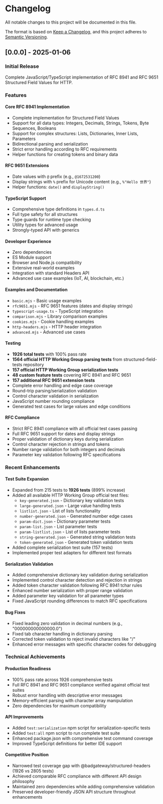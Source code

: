# Changelog

All notable changes to this project will be documented in this file.

The format is based on [Keep a Changelog](https://keepachangelog.com/en/1.0.0/),
and this project adheres to [Semantic Versioning](https://semver.org/spec/v2.0.0.html).

## [0.0.0] - 2025-01-06

### Initial Release

Complete JavaScript/TypeScript implementation of RFC 8941 and RFC 9651 Structured Field Values for HTTP.

### Features

#### Core RFC 8941 Implementation
- Complete implementation for Structured Field Values
- Support for all data types: Integers, Decimals, Strings, Tokens, Byte Sequences, Booleans
- Support for complex structures: Lists, Dictionaries, Inner Lists, Parameters
- Bidirectional parsing and serialization
- Strict error handling according to RFC requirements
- Helper functions for creating tokens and binary data

#### RFC 9651 Extensions
- Date values with `@` prefix (e.g., `@1672531200`)
- Display strings with `%` prefix for Unicode content (e.g., `%"Hello 世界"`)
- Helper functions: `date()` and `displayString()`

#### TypeScript Support
- Comprehensive type definitions in `types.d.ts`
- Full type safety for all structures
- Type guards for runtime type checking
- Utility types for advanced usage
- Strongly-typed API with generics

#### Developer Experience
- Zero dependencies
- ES Module support
- Browser and Node.js compatibility
- Extensive real-world examples
- Integration with standard Headers API
- Advanced use case examples (IoT, AI, blockchain, etc.)

#### Examples and Documentation
- `basic.mjs` - Basic usage examples
- `rfc9651.mjs` - RFC 9651 features (dates and display strings)
- `typescript-usage.ts` - TypeScript integration
- `comparison.mjs` - Library comparison examples
- `cookies.mjs` - Cookie handling examples
- `http-headers.mjs` - HTTP header integration
- `advanced.mjs` - Advanced use cases

#### Testing
- **1926 total tests** with 100% pass rate
- **1564 official HTTP Working Group parsing tests** from structured-field-tests repository
- **157 official HTTP Working Group serialization tests** 
- **48 custom feature tests** covering RFC 8941 and RFC 9651
- **157 additional RFC 9651 extension tests**
- Complete error handling and edge case coverage
- Round-trip parsing/serialization validation
- Control character validation in serialization
- JavaScript number rounding compliance
- Generated test cases for large values and edge conditions

#### RFC Compliance
- Strict RFC 8941 compliance with all official test cases passing
- Full RFC 9651 support for dates and display strings
- Proper validation of dictionary keys during serialization
- Control character rejection in strings and tokens
- Number range validation for both integers and decimals
- Parameter key validation following RFC specifications

### Recent Enhancements

#### Test Suite Expansion
- Expanded from 215 tests to **1926 tests** (899% increase)
- Added all available HTTP Working Group official test files:
  - `key-generated.json` - Dictionary key validation tests
  - `large-generated.json` - Large value handling tests  
  - `listlist.json` - List of lists functionality
  - `number-generated.json` - Generated number edge cases
  - `param-dict.json` - Dictionary parameter tests
  - `param-list.json` - List parameter tests
  - `param-listlist.json` - List of lists parameter tests
  - `string-generated.json` - Generated string validation tests
  - `token-generated.json` - Generated token validation tests
- Added complete serialization test suite (157 tests)
- Implemented proper test adapters for different test formats

#### Serialization Validation
- Added comprehensive dictionary key validation during serialization
- Implemented control character detection and rejection in strings
- Added token character validation following RFC 8941 tchar rules
- Enhanced number serialization with proper range validation
- Added parameter key validation for all parameter types
- Fixed JavaScript rounding differences to match RFC specifications

#### Bug Fixes
- Fixed leading zero validation in decimal numbers (e.g., "000000000000000.0")
- Fixed tab character handling in dictionary parsing
- Corrected token validation to reject invalid characters like "/"
- Enhanced error messages with specific character codes for debugging

### Technical Achievements

#### Production Readiness
- 100% pass rate across 1926 comprehensive tests
- Full RFC 8941 and RFC 9651 compliance verified against official test suites
- Robust error handling with descriptive error messages
- Memory-efficient parsing with character array manipulation
- Zero dependencies for maximum compatibility

#### API Improvements  
- Added `test:serialization` npm script for serialization-specific tests
- Added `test:all` npm script to run complete test suite
- Enhanced package.json with comprehensive test command coverage
- Improved TypeScript definitions for better IDE support

#### Competitive Position
- Narrowed test coverage gap with @badgateway/structured-headers (1926 vs 2805 tests)
- Achieved comparable RFC compliance with different API design philosophy
- Maintained zero dependencies while adding comprehensive validation
- Preserved developer-friendly JSON API structure throughout enhancements
